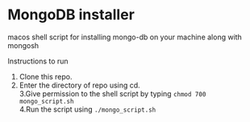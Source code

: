 # MongoDB installer
macos shell script for installing mongo-db on your machine along with mongosh

Instructions to run

1. Clone this repo.<br/>
2. Enter the directory of repo using cd. <br/>
3.Give permission to the shell script by typing `chmod 700 mongo_script.sh` <br/>
4.Run the script using `./mongo_script.sh`


